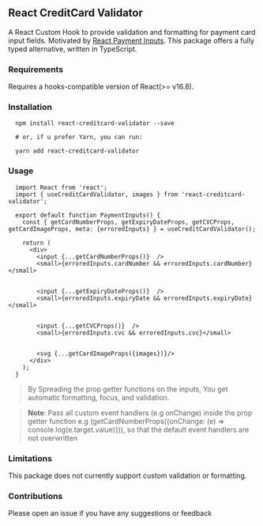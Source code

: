 ## React CreditCard Validator

A React Custom Hook to provide validation and formatting for payment card input fields. Motivated by [React Payment Inputs](https://github.com/medipass/react-payment-inputs). This package offers a fully typed alternative, written in TypeScript.

### Requirements

Requires a hooks-compatible version of React(>= v16.8).

### Installation

```
  npm install react-creditcard-validator --save

  # or, if u prefer Yarn, you can run:

  yarn add react-creditcard-validator

```

### Usage

```
  import React from 'react';
  import { useCreditCardValidator, images } from 'react-creditcard-validator';

  export default function PaymentInputs() {
    const { getCardNumberProps, getExpiryDateProps, getCVCProps, getCardImageProps, meta: {erroredInputs} } = useCreditCardValidator();

    return (
      <div>
        <input {...getCardNumberProps()}  />
        <small>{erroredInputs.cardNumber && erroredInputs.cardNumber}</small>


        <input {...getExpiryDateProps()}  />
        <small>{erroredInputs.expiryDate && erroredInputs.expiryDate}</small>


        <input {...getCVCProps()}  />
        <small>{erroredInputs.cvc && erroredInputs.cvc}</small>


        <svg {...getCardImageProps({images})}/>
      </div>
    );
  }
```

> By Spreading the prop getter functions on the inputs, You get automatic formatting, focus, and validation.

> **Note**: Pass all custom event handlers (e.g onChange) inside the prop getter function e.g (getCardNumberProps({onChange: (e) => console.log(e.target.value)})), so that the default event handlers are not overwritten

### Limitations

This package does not currently support custom validation or formatting.

### Contributions

Please open an issue if you have any suggestions or feedback
